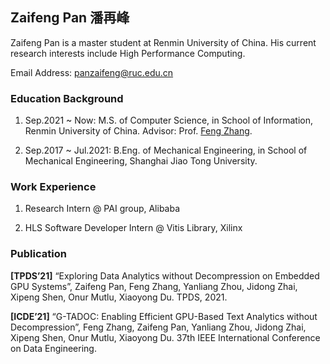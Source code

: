 ## Zaifeng Pan 潘再峰

Zaifeng Pan is a master student at Renmin University of China. His current research interests include High Performance Computing.

Email Address: <panzaifeng@ruc.edu.cn>

### Education Background

1. Sep.2021 ~ Now: M.S. of Computer Science, in School of Information, Renmin University of China. Advisor: Prof. [Feng Zhang](https://fengzhangcs.github.io/).

2. Sep.2017 ~ Jul.2021: B.Eng. of Mechanical Engineering, in School of Mechanical Engineering, Shanghai Jiao Tong University.

### Work Experience

1. Research Intern @ PAI group, Alibaba

2. HLS Software Developer Intern @ Vitis Library, Xilinx

### Publication

**\[TPDS’21\]** “Exploring Data Analytics without Decompression on Embedded GPU Systems”, Zaifeng Pan, Feng Zhang, Yanliang Zhou, Jidong Zhai, Xipeng Shen, Onur Mutlu, Xiaoyong Du. TPDS, 2021.

**\[ICDE’21\]** “G-TADOC: Enabling Efficient GPU-Based Text Analytics without Decompression”, Feng Zhang, Zaifeng Pan, Yanliang Zhou, Jidong Zhai, Xipeng Shen, Onur Mutlu, Xiaoyong Du. 37th IEEE International Conference on Data Engineering.
